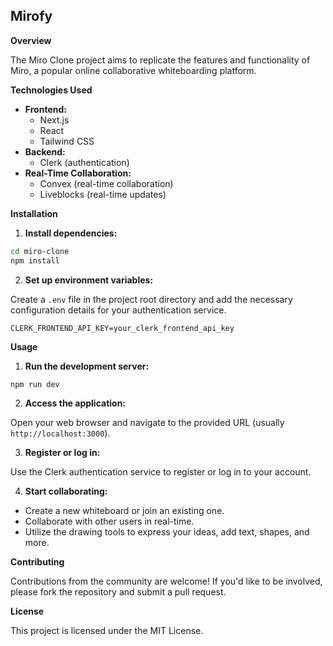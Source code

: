 ## Mirofy

**Overview**

The Miro Clone project aims to replicate the features and functionality of Miro, a popular online collaborative whiteboarding platform.

**Technologies Used**

- **Frontend:**
  - Next.js
  - React
  - Tailwind CSS
- **Backend:**
  - Clerk (authentication)
- **Real-Time Collaboration:**
  - Convex (real-time collaboration)
  - Liveblocks (real-time updates)

**Installation**

1. **Install dependencies:**

```bash
cd miro-clone
npm install
```

2. **Set up environment variables:**

Create a `.env` file in the project root directory and add the necessary configuration details for your authentication service.

```plaintext
CLERK_FRONTEND_API_KEY=your_clerk_frontend_api_key
```

**Usage**

1. **Run the development server:**

```bash
npm run dev
```

2. **Access the application:**

Open your web browser and navigate to the provided URL (usually `http://localhost:3000`).

3. **Register or log in:**

Use the Clerk authentication service to register or log in to your account.

4. **Start collaborating:**

- Create a new whiteboard or join an existing one.
- Collaborate with other users in real-time.
- Utilize the drawing tools to express your ideas, add text, shapes, and more.

**Contributing**

Contributions from the community are welcome! If you'd like to be involved, please fork the repository and submit a pull request.

**License**

This project is licensed under the MIT License.
